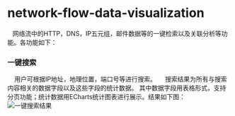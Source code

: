 network-flow-data-visualization
=================================== 
    网络流中的HTTP，DNS，IP五元组，邮件数据等的一键检索以及关联分析等功能。各功能如下：
### 一键搜索 
     用户可根据IP地址，地理位置，端口号等进行搜索。
     搜索结果为所有与搜索内容相关的数据字段以及这些字段的统计数据。
     其中数据字段用表格形式，支持分页功能；统计数据用ECharts统计图表进行展示。结果如下图：
![一键搜索结果](https://github.com/xiaoguo16/network-data-visualization/resultPics/searchResult.png")       

